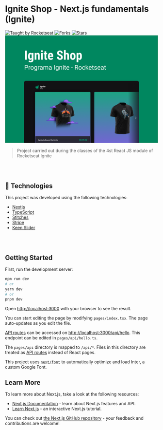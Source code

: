 # Ignite Shop - Next.js fundamentals (Ignite)

<div>
  <img src="https://img.shields.io/static/v1?label=Taught%20by&message=Rocketseat&color=white&labelColor=00875F" alt="Taught by Rocketseat">
  <img src="https://img.shields.io/github/forks/leticiar-io/ignite-shop?label=forks&message=MIT&color=white&labelColor=00875F" alt="Forks">
  <img src="https://img.shields.io/github/stars/leticiar-io/ignite-shop?label=stars&message=MIT&color=white&labelColor=00875F" alt="Stars">
</div>
<img id="ignite-shop" src="./.github/capa.png" alt="ignite-shop cover">

> Project carried out during the classes of the 4st React JS module of Rocketseat Ignite

<br></br>

## 🧪 Technologies

This project was developed using the following technologies:

- [Nextjs](https://nextjs.org/)
- [TypeScript](https://www.typescriptlang.org/)
- [Stitches](https://stitches.dev/)
- [Stripe](https://stripe.com/br)
- [Keen Slider](https://keen-slider.io/)

<br></br>

## Getting Started

First, run the development server:

```bash
npm run dev
# or
yarn dev
# or
pnpm dev
```

Open [http://localhost:3000](http://localhost:3000) with your browser to see the result.

You can start editing the page by modifying `pages/index.tsx`. The page auto-updates as you edit the file.

[API routes](https://nextjs.org/docs/api-routes/introduction) can be accessed on [http://localhost:3000/api/hello](http://localhost:3000/api/hello). This endpoint can be edited in `pages/api/hello.ts`.

The `pages/api` directory is mapped to `/api/*`. Files in this directory are treated as [API routes](https://nextjs.org/docs/api-routes/introduction) instead of React pages.

This project uses [`next/font`](https://nextjs.org/docs/basic-features/font-optimization) to automatically optimize and load Inter, a custom Google Font.

## Learn More

To learn more about Next.js, take a look at the following resources:

- [Next.js Documentation](https://nextjs.org/docs) - learn about Next.js features and API.
- [Learn Next.js](https://nextjs.org/learn) - an interactive Next.js tutorial.

You can check out [the Next.js GitHub repository](https://github.com/vercel/next.js/) - your feedback and contributions are welcome!